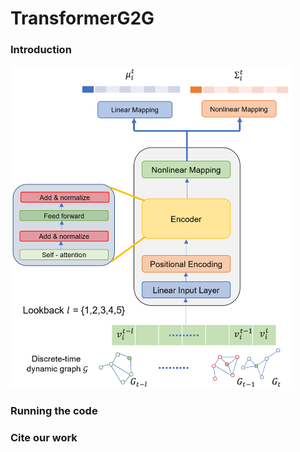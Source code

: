 # TransformerG2G

### Introduction
<img src="transformerG2G.png" alt="architecture" width="450"/>


### Running the code

### Cite our work
